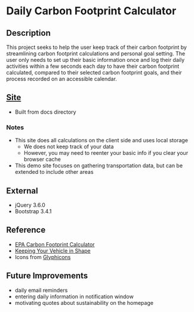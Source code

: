 # Daily Carbon Footprint Calculator

## Description
This project seeks to help the user keep track of their carbon footprint by streamlining carbon footprint calculations and personal goal setting. The user only needs to set up their basic information once and log their daily activities within a few seconds each day to have their carbon footprint calculated, compared to their selected carbon footprint goals, and their process recorded on an accessible calendar.  

## [Site](https://hliu23.github.io/daily-carbon-footprint-calculator/)  
- Built from docs directory  

### Notes
- This site does all calculations on the client side and uses local storage  
  - We does not keep track of your data  
  - However, you may need to reenter your basic info if you clear your browser cache  
- This demo site focuses on gathering transportation data, but can be extended to include other areas

## External
- jQuery 3.6.0
- Bootstrap 3.4.1

## Reference
- [EPA Carbon Footprint Calculator](https://www3.epa.gov/carbon-footprint-calculator/)
- [Keeping Your Vehicle in Shape](https://www.fueleconomy.gov/feg/maintain.jsp/)
- Icons from [Glyphicons](https://www.glyphicons.com/)

## Future Improvements
- daily email reminders
- entering daily information in notification window
- motivating quotes about sustainability on the homepage